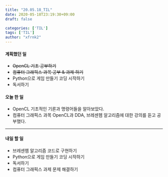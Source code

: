 ```yaml
---
title: "20.05.18_TIL"
date: 2020-05-18T23:19:30+09:00
draft: false

categories: ['TIL']
tags: ['TIL']
author: "xfrnk2"
---
```

#### 계획했던 일
+ ~~OpenCL 기초 공부하기~~
+ ~~컴퓨터 그래픽스 과목 공부 & 과제 하기~~
+ Python으로 게임 만들기 코딩 시작하기
+ 독서하기
#### 오늘 한 일
+ OpenCL 기초적인 기론과 명령어들을 알아보았다.
+ 컴퓨터 그래픽스 과목 OpenCL과 DDA, 브레센헴 알고리즘에 대한 강의를 듣고 공부했다.
--- 
#### 내일 할 일  
+ 브레센헴 알고리즘 코드로 구현하기
+ Python으로 게임 만들기 코딩 시작하기
+ 독서하기
+ 컴퓨터 그래픽스 과제 문제 해결하기